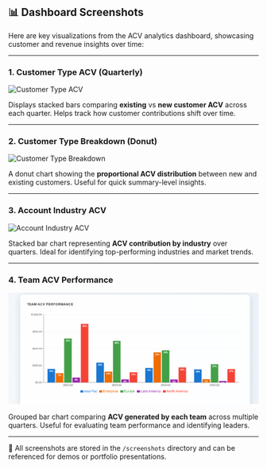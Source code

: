## 📊 Dashboard Screenshots

Here are key visualizations from the ACV analytics dashboard, showcasing customer and revenue insights over time:

---

### 1. Customer Type ACV (Quarterly)

![Customer Type ACV](./customer-type-acv-quarterly.png)

Displays stacked bars comparing **existing** vs **new customer ACV** across each quarter. Helps track how customer contributions shift over time.

---

### 2. Customer Type Breakdown (Donut)

![Customer Type Breakdown](./customer-type-breakdown-donut.png)

A donut chart showing the **proportional ACV distribution** between new and existing customers. Useful for quick summary-level insights.

---

### 3. Account Industry ACV

![Account Industry ACV](./account-industry-acv.png)

Stacked bar chart representing **ACV contribution by industry** over quarters. Ideal for identifying top-performing industries and market trends.

---

### 4. Team ACV Performance

![Team ACV Performance](./team-acv-performance.png)

Grouped bar chart comparing **ACV generated by each team** across multiple quarters. Useful for evaluating team performance and identifying leaders.

---

📁 All screenshots are stored in the `/screenshots` directory and can be referenced for demos or portfolio presentations.
